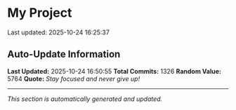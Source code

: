 # My Project


Last updated: 2025-10-24 16:25:37





















































































































































































































































































































































































































































































































































































































































































































































































































































































































































































































































































































































































































































































































































































































































































































































































































































































































































































## Auto-Update Information

**Last Updated:** 2025-10-24 16:50:55
**Total Commits:** 1326
**Random Value:** 5764
**Quote:** _Stay focused and never give up!_

---
_This section is automatically generated and updated._